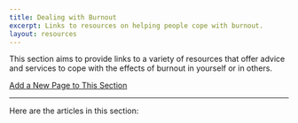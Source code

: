 ```yaml
---
title: Dealing with Burnout
excerpt: Links to resources on helping people cope with burnout.
layout: resources
---
```


This section aims to provide links to a variety of resources that offer advice and services to cope with the effects of burnout in yourself or in others.

<a href="/admin/#/collections/resources" class="button">Add a New Page to This Section</a>

***

Here are the articles in this section:
